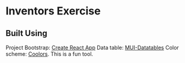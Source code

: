 # Inventors Exercise

## Built Using
Project Bootstrap: [Create React App](https://github.com/facebook/create-react-app)
Data table: [MUI-Datatables](https://github.com/gregnb/mui-datatables)
Color scheme: [Coolors](https://coolors.co/). This is a fun tool.

